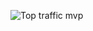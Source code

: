 ![Top traffic](https://user-images.githubusercontent.com/86431477/133297076-5ab99e4f-b214-4a05-ac91-8d00a7688cbb.png)
mvp
